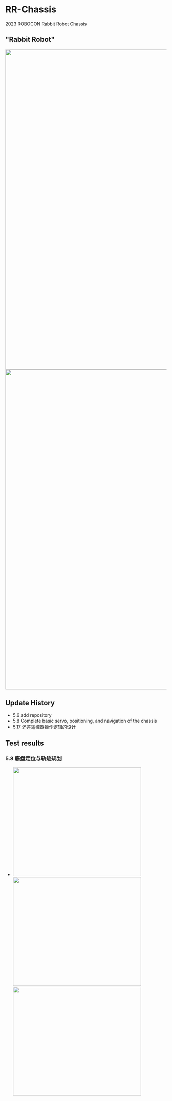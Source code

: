 # RR-Chassis
2023 ROBOCON Rabbit Robot Chassis

## "Rabbit Robot"
<image src="https://github.com/OriTwil/RR-Upper-Structure-A/blob/main/image/xmind-rr.png" width="1000">
<image src="https://github.com/OriTwil/RR-Upper-Structure-A/blob/main/image/mavlink-rr.png" width="1000">

## Update History
- 5.6 add repository
- 5.8 Complete basic servo, positioning, and navigation of the chassis
- 5.17 还差遥控器操作逻辑的设计

## Test results
### 5.8 底盘定位与轨迹规划

- <image src="https://github.com/OriTwil/RR-Chassis/blob/main/Image/2023-05-08_x.png" width="400" height="340"> <image src="https://github.com/OriTwil/RR-Chassis/blob/main/Image/2023-05-08_y.png" width="400" height="340"> <image src="https://github.com/OriTwil/RR-Chassis/blob/main/Image/2023-05-08_w.png" width="400" height="340">
